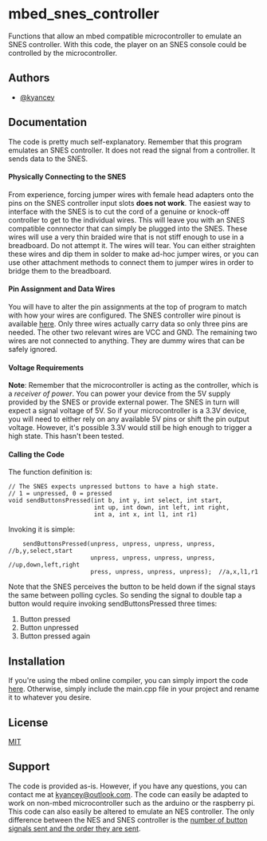 
# mbed_snes_controller

Functions that allow an mbed compatible microcontroller to emulate an SNES controller.
With this code, the player on an SNES console could be controlled by the microcontroller.


## Authors

- [@kyancey](https://www.github.com/kyancey)

  
## Documentation

The code is pretty much self-explanatory. Remember that this program emulates
an SNES controller. It does not read the signal from a controller. It sends
data to the SNES.

#### Physically Connecting to the SNES
From experience, forcing jumper wires with female head adapters
onto the pins on the SNES controller input slots **does not work**. The easiest way
to interface with the SNES is to cut the cord of a genuine or knock-off controller to
get to the individual wires. This will leave you with an SNES compatible connnector that
can simply be plugged into the SNES. These wires will use a very thin braided wire that
is not stiff enough to use in a breadboard. Do not attempt it. The wires will tear.
You can either straighten these wires and dip them in solder to make ad-hoc jumper wires,
or you can use other attachment methods to connect them to jumper wires in order to
bridge them to the breadboard.

#### Pin Assignment and Data Wires
You will have to alter the pin assignments at the top of program
to match with how your wires are configured. The SNES controller
wire pinout is available [here](https://pinoutguide.com/Game/snescontroller_pinout.shtml).
Only three wires actually carry data so only three pins are needed.
The other two relevant wires are VCC and GND. The remaining two wires are not connected to
anything. They are dummy wires that can be safely ignored.

#### Voltage Requirements
**Note**: Remember that the microcontroller is acting
as the controller, which is a _receiver of power_. You can power your device from the 5V supply
provided by the SNES or provide external power. The SNES in turn will expect a signal voltage of 5V.
So if your microcontroller is a 3.3V device, you will need to either rely on any available 5V pins
or shift the pin output voltage. However, it's possible 3.3V would still be high enough to trigger
a high state. This hasn't been tested.

#### Calling the Code
The function definition is:

    // The SNES expects unpressed buttons to have a high state.
    // 1 = unpressed, 0 = pressed
    void sendButtonsPressed(int b, int y, int select, int start,
                            int up, int down, int left, int right,
                            int a, int x, int l1, int r1)

Invoking it is simple:

        sendButtonsPressed(unpress, unpress, unpress, unpress, //b,y,select,start
                           unpress, unpress, unpress, unpress, //up,down,left,right
                           press, unpress, unpress, unpress);  //a,x,l1,r1

Note that the SNES perceives the button to be held down if the signal stays the same
between polling cycles. So sending the signal to double tap a button would require
invoking sendButtonsPressed three times:

1. Button pressed
2. Button unpressed
3. Button pressed again

## Installation 

If you're using the mbed online compiler,
you can simply import the code
[here](https://os.mbed.com/users/kyancey/code/SNES_Controller/).
Otherwise, simply include the main.cpp file in your project and
rename it to whatever you desire.

## License

[MIT](https://choosealicense.com/licenses/mit/)

  
## Support

The code is provided as-is. However, if you have any questions, you
can contact me at kyancey@outlook.com. The code can easily be adapted
to work on non-mbed microcontroller such as the arduino or the raspberry pi.
This code can also easily be altered to emulate an NES controller. The only
difference between the NES and SNES controller is the [number of button signals
sent and the order they are sent](https://tresi.github.io/nes/).
